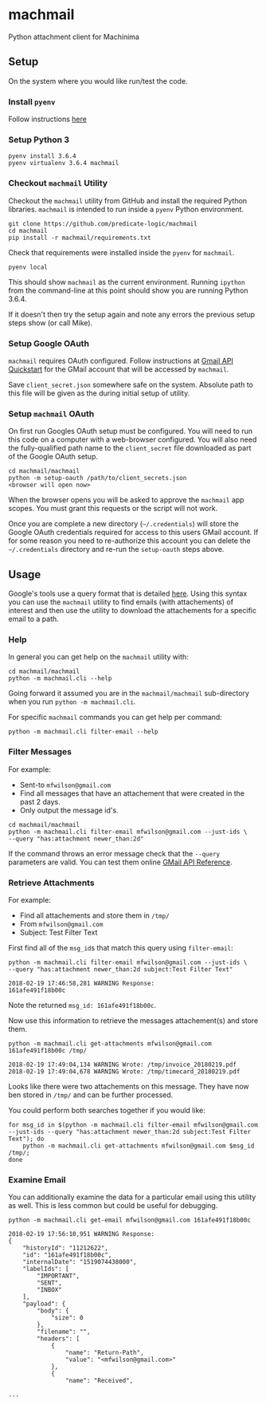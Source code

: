 # machmail
Python attachment client for Machinima 

## Setup
On the system where you would like run/test the code.

### Install `pyenv`
Follow instructions [here](https://github.com/pyenv/pyenv-installer)


### Setup Python 3
```
pyenv install 3.6.4
pyenv virtualenv 3.6.4 machmail
```

### Checkout `machmail` Utility
Checkout the `machmail` utility from GitHub and install the required Python libraries.  `machmail` is intended to run inside a `pyenv` Python environment.  
```
git clone https://github.com/predicate-logic/machmail
cd machmail
pip install -r machmail/requirements.txt
```

Check that requirements were installed inside the `pyenv` for `machmail`. 
```
pyenv local
```
This should show `machmail` as the current environment.  Running `ipython` from the command-line at this point should show you are running Python 3.6.4.  

If it doesn't then try the setup again and note any errors the previous setup steps show (or call Mike).

### Setup Google OAuth 
`machmail` requires OAuth configured.  Follow instructions at [Gmail API Quickstart](https://developers.google.com/gmail/api/quickstart/python) for the GMail account that will be accessed by `machmail`.

Save `client_secret.json` somewhere safe on the system.  Absolute path to this file will be given as the during initial setup of utility.


### Setup `machmail` OAuth
On first run Googles OAuth setup must be configured.  You will need to run this code on a computer with a web-browser configured.  You will also need the fully-qualified path name to the `client_secret` file downloaded as part of the Google OAuth setup.

```
cd machmail/machmail
python -m setup-oauth /path/to/client_secrets.json
<browser will open now>
```
When the browser opens you will be asked to approve the `machmail` app scopes.  You must grant this requests or the script will not work.


Once you are complete a new directory (`~/.credentials`) will store the Google OAuth credentials required for access to this users GMail account.  If for some reason you need to re-authorize this account you can delete the `~/.credentials` directory and re-run the `setup-oauth` steps above.

## Usage
Google's tools use a query format that is detailed [here](https://support.google.com/mail/answer/7190?hl=en).  Using this syntax you can use the `machmail` utility to find emails (with attachements) of interest and then use the utility to download the attachements for a specific email to a path.

### Help
In general you can get help on the `machmail` utility with:

```
cd machmail/machmail
python -m machmail.cli --help
```

Going forward it assumed you are in the `machmail/machmail` sub-directory when you run `python -m machmail.cli`.

For specific `machmail` commands you can get help per command:

```
python -m machmail.cli filter-email --help
```

### Filter Messages
For example:

   * Sent-to `mfwilson@gmail.com`
   * Find all messages that have an attachement that were created in the past 2 days.
   * Only output the message id's.

```
cd machmail/machmail
python -m machmail.cli filter-email mfwilson@gmail.com --just-ids \
--query "has:attachment newer_than:2d"
```

If the command throws an error message check that the `--query` parameters are valid.  You can test them online [GMail API Reference](https://developers.google.com/gmail/api/v1/reference/).

### Retrieve Attachments
For example:

   * Find all attachements and store them in `/tmp/`
   * From `mfwilson@gmail.com`
   * Subject: Test Filter Text

First find all of the `msg_id`s that match this query using `filter-email`:

```
python -m machmail.cli filter-email mfwilson@gmail.com --just-ids \
--query "has:attachment newer_than:2d subject:Test Filter Text"

2018-02-19 17:46:58,281 WARNING Response:
161afe491f18b00c
```
Note the returned `msg_id: 161afe491f18b00c`.

Now use this information to retrieve the messages attachement(s) and store them.

```
python -m machmail.cli get-attachments mfwilson@gmail.com 161afe491f18b00c /tmp/
 
2018-02-19 17:49:04,134 WARNING Wrote: /tmp/invoice_20180219.pdf
2018-02-19 17:49:04,678 WARNING Wrote: /tmp/timecard_20180219.pdf
```

Looks like there were two attachements on this message.  They have now ben stored in `/tmp/` and can be further processed.

You could perform both searches together if you would like:

```
for msg_id in $(python -m machmail.cli filter-email mfwilson@gmail.com --just-ids --query "has:attachment newer_than:2d subject:Test Filter Text"); do 
	python -m machmail.cli get-attachments mfwilson@gmail.com $msg_id /tmp/; 
done

```

### Examine Email
You can additionally examine the data for a particular email using this utility as well.  This is less common but could be useful for debugging.

```
python -m machmail.cli get-email mfwilson@gmail.com 161afe491f18b00c

2018-02-19 17:56:10,951 WARNING Response:
{
    "historyId": "11212622",
    "id": "161afe491f18b00c",
    "internalDate": "1519074438000",
    "labelIds": [
        "IMPORTANT",
        "SENT",
        "INBOX"
    ],
    "payload": {
        "body": {
            "size": 0
        },
        "filename": "",
        "headers": [
            {
                "name": "Return-Path",
                "value": "<mfwilson@gmail.com>"
            },
            {
                "name": "Received",

...
```
